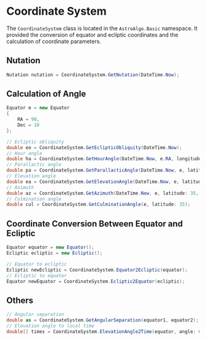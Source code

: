 # Coordinate System

The `CoordinateSystem` class is located in the `AstroAlgo.Basic` namespace. It provided the conversion of equator and ecliptic coordinates and the calculation of coordinate parameters.

## Nutation

```C#
Nutation nutation = CoordinateSystem.GetNutation(DateTime.Now);
```

## Calculation of Angle

```C#
Equator e = new Equator
{
    RA = 90,
    Dec = 10
};

// Ecliptic obliquity
double eo = CoordinateSystem.GetEclipticObliquity(DateTime.Now);
// Hour angle
double ha = CoordinateSystem.GetHourAngle(DateTime.Now, e.RA, longitude: 110.25);
// Parallactic angle
double pa = CoordinateSystem.GetParallacticAngle(DateTime.Now, e, latitude: 35, longitude: 110.25);
// Elevation angle
double ea = CoordinateSystem.GetElevationAngle(DateTime.Now, e, latitude: 35, longitude: 110.25);
// Azimuth
double az = CoordinateSystem.GetAzimuth(DateTime.Now, e, latitude: 35, longitude: 110.25);
// Culmination angle
double cul = CoordinateSystem.GetCulminationAngle(e, latitude: 35);
```

## Coordinate Conversion Between Equator and Ecliptic

```C#
Equator equator = new Equator();
Ecliptic ecliptic = new Ecliptic();

// Equator to ecliptic
Ecliptic newEcliptic = CoordinateSystem.Equator2Ecliptic(equator);
// Ecliptic to equator
Equator newEquator = CoordinateSystem.Ecliptic2Equator(ecliptic);
```

## Others

```C#
// Angular separation
double as = CoordinateSystem.GetAngularSeparation(equator1, equator2);
// Elevation angle to local time
double[] times = CoordinateSystem.ElevationAngle2Time(equator, angle: 65, latitude: 35, longitude: 110.25, date: DateTime.Now, localTimeZone: TimeZoneInfo.Local);
```